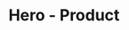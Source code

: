 ---
layout: component
title: "Hero - Product"
component-include-path: "component/hero-product.html"
component-render-data:
  - "viking-3350"
---
